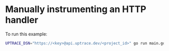 # Manually instrumenting an HTTP handler

To run this example:

```bash
UPTRACE_DSN="https://<key>@api.uptrace.dev/<project_id>" go run main.go
```
